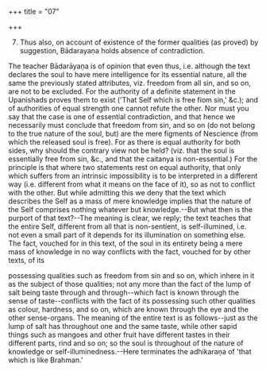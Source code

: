 +++
title = "07"

+++


7. Thus also, on account of existence of the former qualities (as proved) by suggestion, Bādarayaṇa holds absence of contradiction.

The teacher Bādarāyaṇa is of opinion that even thus, i.e. although the text declares the soul to have mere intelligence for its essential nature, all the same the previously stated attributes, viz. freedom from all sin, and so on, are not to be excluded. For the authority of a definite statement in the Upanishads proves them to exist ('That Self which is free fiom sin,' &c.); and of authorities of equal strength one cannot refute the other. Nor must you say that the case is one of essential contradiction, and that hence we necessarily must conclude that freedom from sin, and so on (do not belong to the true nature of the soul, but) are the mere figments of Nescience (from which the released soul is free). For as there is equal authority for both sides, why should the contrary view not be held? (viz. that the soul is essentially free from sin, &c., and that the caitanya is non-essential.) For the principle is that where two statements rest on equal authority, that only which suffers from an intrinsic impossibility is to be interpreted in a different way (i.e. different from what it means on the face of it), so as not to conflict with the other. But while admitting this we deny that the text which describes the Self as a mass of mere knowledge implies that the nature of the Self comprises nothing whatever but knowledge.--But what then is the purport of that text?--The meaning is clear, we reply; the text teaches that the entire Self, different from all that is non-sentient, is self-illumined, i.e. not even a small part of it depends for its illumination on something else. The fact, vouched for in this text, of the soul in its entirety being a mere mass of knowledge in no way conflicts with the fact, vouched for by other texts, of its

possessing qualities such as freedom from sin and so on, which inhere in it as the subject of those qualities; not any more than the fact of the lump of salt being taste through and through--which fact is known through the sense of taste--conflicts with the fact of its possessing such other qualities as colour, hardness, and so on, which are known through the eye and the other sense-organs. The meaning of the entire text is as follows--just as the lump of salt has throughout one and the same taste, while other sapid things such as mangoes and other fruit have different tastes in their different parts, rind and so on; so the soul is throughout of the nature of knowledge or self-illuminedness.--Here terminates the adhikaraṇa of 'that which is like Brahman.'


